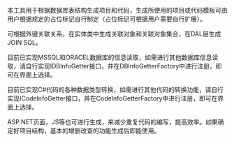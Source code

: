 本工具用于根据数据库表结构生成项目和代码，生成所使用的项目或代码模板可由用户根据规定的占位标记自行制定（占位标记可根据用户需要自行扩展）。

可根据外键关联关系，在实体类中生成关联对象和关联对象集合，在DAL层生成JOIN SQL。  

目前已实现MSSQL和ORACEL数据库的信息读取，如需进行其他数据库信息读取，请自行实现IDBInfoGetter接口，并在DBInfoGetterFactory中进行注册，即可在界面上选择。  

目前已实现C#代码的各种数据类型转换，如需进行其他代码的转换功能，请自行实现ICodeInfoGetter接口，并在CodeInfoGetterFactory中进行注册，即可在界面上选择。  

ASP.NET页面，JS等也可进行生成，来减少重复代码的编写，提高效率。如果确定好项目结构，基本的增删改查的功能生成后即能使用。  
